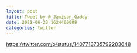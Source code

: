 ```yaml
--- 
layout: post 
title: Tweet by @_Jamison_Gaddy 
date: 2021-06-23 1624460088 
categories: twitter 
--- 
```

https://twitter.com/o/status/1407713735792283648